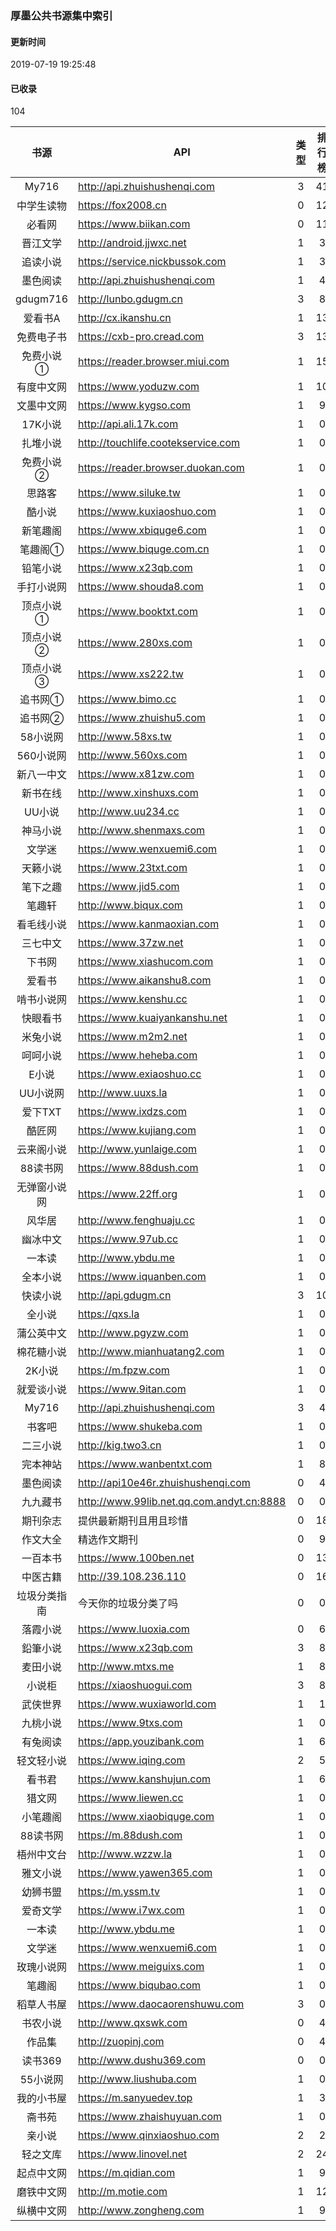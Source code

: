### 厚墨公共书源集中索引
#### 更新时间
2019-07-19 19:25:48
#### 已收录
104

|书源|API|类型|排行榜|账号|版本|作者|暗码|
| :----------: | ----------------------------------------- | :---: | :----: | :---: | :---: | :---: |:---: |
|My716|http://api.zhuishushenqi.com|3|41|false|102|纯二|2333|
|中学生读物|https://fox2008.cn|0|12|false|100|纯二|2333|
|必看网|https://www.biikan.com|0|11|false|100|纯二|2333|
|晋江文学|http://android.jjwxc.net|1|3|false|101|纯二|2333|
|追读小说|https://service.nickbussok.com|1|3|false|100|纯二|2333|
|墨色阅读|http://api.zhuishushenqi.com|1|4|false|100|纯二|2333|
|gdugm716|http://lunbo.gdugm.cn|3|8|false|102|纯二|2333|
|爱看书A|http://cx.ikanshu.cn|1|13|false|100|纯二|2333|
|免费电子书|https://cxb-pro.cread.com|3|13|false|100|纯二|2333|
|免费小说①|https://reader.browser.miui.com|1|15|false|102|纯二|2333|
|有度中文网|https://www.yoduzw.com|1|10|false|102|纯二|2333|
|文墨中文网|https://www.kygso.com|1|9|false|101|纯二|2333|
|17K小说|http://api.ali.17k.com|1|0|false|100|纯二|2333|
|扎堆小说|http://touchlife.cootekservice.com|1|0|false|100|纯二|2333|
|免费小说②|https://reader.browser.duokan.com|1|0|false|100|纯二|2333|
|思路客|https://www.siluke.tw|1|0|false|102|纯二|2333|
|酷小说|https://www.kuxiaoshuo.com|1|0|false|103|纯二|2333|
|新笔趣阁|https://www.xbiquge6.com|1|0|false|101|纯二|2333|
|笔趣阁①|https://www.biquge.com.cn|1|0|false|101|纯二|2333|
|铅笔小说|https://www.x23qb.com|1|0|false|101|纯二|2333|
|手打小说网|https://www.shouda8.com|1|0|false|102|纯二|2333|
|顶点小说①|https://www.booktxt.com|1|0|false|100|纯二|2333|
|顶点小说②|https://www.280xs.com|1|0|false|104|纯二|2333|
|顶点小说③|https://www.xs222.tw|1|0|false|101|纯二|2333|
|追书网①|https://www.bimo.cc|1|0|false|100|纯二|2333|
|追书网②|https://www.zhuishu5.com|1|0|false|100|纯二|2333|
|58小说网|http://www.58xs.tw|1|0|false|100|纯二|2333|
|560小说网|http://www.560xs.com|1|0|false|100|纯二|2333|
|新八一中文|https://www.x81zw.com|1|0|false|100|纯二|2333|
|新书在线|http://www.xinshuxs.com|1|0|false|100|纯二|2333|
|UU小说|http://www.uu234.cc|1|0|false|100|纯二|2333|
|神马小说|http://www.shenmaxs.com|1|0|false|100|纯二|2333|
|文学迷|https://www.wenxuemi6.com|1|0|false|100|纯二|2333|
|天籁小说|https://www.23txt.com|1|0|false|101|纯二|2333|
|笔下之趣|https://www.jid5.com|1|0|false|102|纯二|2333|
|笔趣轩|http://www.biqux.com|1|0|false|101|纯二|2333|
|看毛线小说|https://www.kanmaoxian.com|1|0|false|101|纯二|2333|
|三七中文|https://www.37zw.net|1|0|false|101|纯二|2333|
|下书网|https://www.xiashucom.com|1|0|false|102|纯二|2333|
|爱看书|https://www.aikanshu8.com|1|0|false|101|纯二|2333|
|啃书小说网|https://www.kenshu.cc|1|0|false|100|纯二|2333|
|快眼看书|https://www.kuaiyankanshu.net|1|0|false|102|纯二|2333|
|米兔小说|https://www.m2m2.net|1|0|false|100|纯二|2333|
|呵呵小说|https://www.heheba.com|1|0|false|100|纯二|2333|
|E小说|https://www.exiaoshuo.cc|1|0|false|102|纯二|2333|
|UU小说网|http://www.uuxs.la|1|0|false|101|纯二|2333|
|爱下TXT|https://www.ixdzs.com|1|0|false|101|纯二|2333|
|酷匠网|https://www.kujiang.com|1|0|false|101|纯二|2333|
|云来阁小说|http://www.yunlaige.com|1|0|false|100|纯二|2333|
|88读书网|https://www.88dush.com|1|0|false|101|纯二|2333|
|无弹窗小说网|https://www.22ff.org|1|0|false|101|纯二|2333|
|风华居|http://www.fenghuaju.cc|1|0|false|100|旧人|9713|
|幽冰中文|https://www.97ub.cc|1|0|false|100|旧人|9713|
|一本读|http://www.ybdu.me|1|0|false|101|旧人|9713|
|全本小说|https://www.iquanben.com|1|0|false|100|旧人|9713|
|快读小说|http://api.gdugm.cn|3|10|false|105|旧人|9713|
|全小说|https://qxs.la|1|0|false|100|旧人|9713|
|蒲公英中文|http://www.pgyzw.com|1|0|false|100|旧人|9713|
|棉花糖小说|http://www.mianhuatang2.com|1|0|false|101|旧人|9713|
|2K小说|https://m.fpzw.com|1|0|false|100|旧人|9713|
|就爱谈小说|https://www.9itan.com|1|0|false|100|旧人|9713|
|My716|http://api.zhuishushenqi.com|3|4|false|103|旧人|9713|
|书客吧|https://www.shukeba.com|1|0|false|100|旧人|9713|
|二三小说|http://kig.two3.cn|1|0|false|100|旧人|9713|
|完本神站|https://www.wanbentxt.com|1|8|false|100|旧人|9713|
|墨色阅读|http://api10e46r.zhuishushenqi.com|0|4|false|102|旧人|9713|
|九九藏书|http://www.99lib.net.qq.com.andyt.cn:8888|0|0|false|101|旧人|9713|
|期刊杂志|提供最新期刊且用且珍惜|0|18|false|101|旧人|9713|
|作文大全|精选作文期刊|0|9|false|101|旧人|9713|
|一百本书|https://www.100ben.net|0|13|false|102|旧人|9713|
|中医古籍|http://39.108.236.110|0|16|false|101|旧人|9713|
|垃圾分类指南|今天你的垃圾分类了吗|0|0|false|101|旧人|9713|
|落霞小说|https://www.luoxia.com|0|6|false|109|Guimi|9251|
|鉛筆小说|https://www.x23qb.com|3|8|false|104|Guimi|9251|
|麦田小说|http://www.mtxs.me|1|8|false|103|Guimi|9251|
|小说柜|https://xiaoshuogui.com|3|8|false|102|Guimi|9251|
|武侠世界|https://www.wuxiaworld.com|1|1|false|100|Guimi|9251|
|九桃小说|https://www.9txs.com|1|0|false|100|zsakvo|1212|
|有兔阅读|https://app.youzibank.com|1|6|false|100|zsakvo|1212|
|轻文轻小说|https://www.iqing.com|2|5|false|100|zsakvo|1212|
|看书君|https://www.kanshujun.com|1|6|false|100|zsakvo|1212|
|猎文网|https://www.liewen.cc|1|0|false|100|zsakvo|1212|
|小笔趣阁|https://www.xiaobiquge.com|1|0|false|100|zsakvo|1212|
|88读书网|https://m.88dush.com|1|0|false|100|zsakvo|1212|
|梧州中文台|http://www.wzzw.la|1|0|false|100|zsakvo|1212|
|雅文小说|https://www.yawen365.com|1|0|false|100|zsakvo|1212|
|幼狮书盟|https://m.yssm.tv|1|0|false|100|zsakvo|1212|
|爱奇文学|https://www.i7wx.com|1|0|false|100|zsakvo|1212|
|一本读|http://www.ybdu.me|1|0|false|100|zsakvo|1212|
|文学迷|https://www.wenxuemi6.com|1|0|false|100|zsakvo|1212|
|玫瑰小说网|https://www.meiguixs.com|1|0|false|100|zsakvo|1212|
|笔趣阁|https://www.biqubao.com|1|0|false|103|zsakvo|1212|
|稻草人书屋|https://www.daocaorenshuwu.com|3|0|false|103|zsakvo|1212|
|书农小说|http://www.qxswk.com|0|4|false|100|zsakvo|1212|
|作品集|http://zuopinj.com|0|4|false|101|zsakvo|1212|
|读书369|http://www.dushu369.com|0|0|false|101|zsakvo|1212|
|55小说网|http://www.liushuba.com|1|0|false|100|zsakvo|1212|
|我的小书屋|https://m.sanyuedev.top|1|3|false|101|zsakvo|1212|
|斋书苑|https://www.zhaishuyuan.com|1|0|false|103|zsakvo|1212|
|亲小说|https://www.qinxiaoshuo.com|2|2|false|103|zsakvo|1212|
|轻之文库|https://www.linovel.net|2|24|false|101|zsakvo|1212|
|起点中文网|https://m.qidian.com|1|9|true|101|楚观|2000|
|磨铁中文网|http://m.motie.com|1|12|true|100|楚观|2000|
|纵横中文网|http://www.zongheng.com|1|9|true|102|楚观|2000|